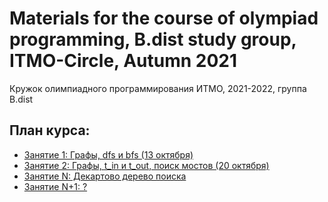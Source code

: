 # Materials for the course of olympiad programming, B.dist study group, ITMO-Circle, Autumn 2021

Кружок олимпиадного программирования ИТМО, 2021-2022, группа B.dist

## План курса:

+ [Занятие 1: Графы, dfs и bfs (13 октября)](https://github.com/grifguitar/itmo-circle-B.dist/tree/main/lecture1_graphs_dfs)
+ [Занятие 2: Графы, t_in и t_out, поиск мостов (20 октября)](https://github.com/grifguitar/itmo-circle-B.dist/tree/main/lecture2_graphs_bridges)
+ [Занятие N: Декартово дерево поиска](https://github.com/grifguitar/itmo-circle-B.dist/tree/main/lecture_search_tree)
+ [Занятие N+1: ?](https://github.com/grifguitar/itmo-circle-B.dist/tree/main/404)